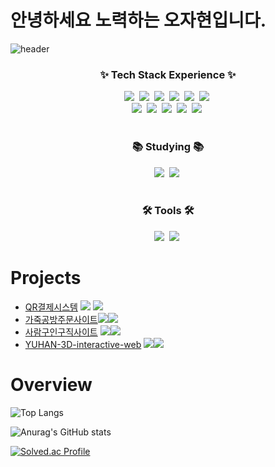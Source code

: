 # 안녕하세요 노력하는 오자현입니다.

![header](https://capsule-render.vercel.app/api?type=waving&height=300&color=gradient&customGradient=%2332CD32,%2387CEEB&text=Oh%20Ja%20Oh&fontAlign=50&fontAlignY=40&fontColor=FFFFFF&cache_buster=1)
<h3 align="center">✨ Tech Stack Experience ✨</h3>
<div align="center">
  <img src="https://img.shields.io/badge/javascript-F7DF1E.svg?style=for-the-badge&logo=javascript&logoColor=20232a" />&nbsp
  <img src="https://img.shields.io/badge/html5-E34F26.svg?style=for-the-badge&logo=html5&logoColor=white" />&nbsp  
  <img src="https://img.shields.io/badge/css3-1572B6.svg?style=for-the-badge&logo=css3&logoColor=white" />&nbsp  
  <img src="https://img.shields.io/badge/android-%23fff?style=for-the-badge&logo=android"/>&nbsp  
  <img src="https://img.shields.io/badge/Php-%23777BB4?style=for-the-badge&logo=php&logoColor=%23fff">&nbsp
  <img src="https://img.shields.io/badge/react-20232a.svg?style=for-the-badge&logo=react&logoColor=61DAFB" />&nbsp
  <br>
  <img src="https://img.shields.io/badge/springboot-%236DB33F?style=for-the-badge&logo=springboot&logoColor=%23fff"/>&nbsp 
  <img src="https://img.shields.io/badge/node.js-%235FA04E?style=for-the-badge&logo=nodedotjs&logoColor=%23fff"/>&nbsp
  <img src="https://img.shields.io/badge/mysql-%234479A1?style=for-the-badge&logo=mysql&logoColor=%23fff"/>&nbsp
  <img src="https://img.shields.io/badge/C++-00599C.svg?style=for-the-badge&logo=cplusplus&logoColor=%23fff" />&nbsp
  <img src="https://img.shields.io/badge/C-000.svg?style=for-the-badge&logo=c&logoColor=A8B9CC" />&nbsp
</div>

<br>

<h3 align="center">📚 Studying 📚</h3>
<div align="center">
  <img src="https://img.shields.io/badge/C++-00599C.svg?style=for-the-badge&logo=cplusplus&logoColor=%23fff" />&nbsp
  <img src="https://img.shields.io/badge/C-000.svg?style=for-the-badge&logo=c&logoColor=A8B9CC" />&nbsp
</div>

<br>

<h3 align="center">🛠 Tools 🛠</h3>
<div align="center">
  <img src="https://img.shields.io/badge/git-F05033.svg?style=for-the-badge&logo=git&logoColor=white" />&nbsp
  <img src="https://img.shields.io/badge/github-181717.svg?style=for-the-badge&logo=github&logoColor=white" />&nbsp

</div>



# Projects
- [QR결제시스템](https://github.com/ohjaoh/AndroidProjects) <img src="https://img.shields.io/badge/android Project-%23fff?style=flat&logo=android"/>  <img src="https://img.shields.io/badge/firebase%20Database-%23DD2C00?style=flat&logo=firebase&logoColor=%23fff"/>
- [가죽공방주문사이트](https://github.com/ohjaoh/Spring-Project)<img src="https://img.shields.io/badge/springboot Project-%236DB33F?style=flat&logo=springboot&logoColor=%23fff"/><img src="https://img.shields.io/badge/mysql Server-%234479A1?style=flat&logo=mysql&logoColor=%23fff"/>
- [사람구인구직사이트](https://github.com/ohjaoh/Spring_Final_project)
<img src="https://img.shields.io/badge/springboot Project-%236DB33F?style=flat&logo=springboot&logoColor=%23fff"/><img src="https://img.shields.io/badge/mysql Server-%234479A1?style=flat&logo=mysql&logoColor=%23fff"/>
- [YUHAN-3D-interactive-web](https://github.com/yuhan19-plus/yuhan-interactive-web) 
<img src="https://img.shields.io/badge/three.js Project-%23fff?style=flat&logo=threedotjs&logoColor=%23000"><img src="https://img.shields.io/badge/mysql Server-%234479A1?style=flat&logo=mysql&logoColor=%23fff"/>

# Overview
![Top Langs](https://github-readme-stats.vercel.app/api/top-langs/?username=ohjaoh&layout=compact)

![Anurag's GitHub stats](https://github-readme-stats.vercel.app/api?username=ohjaoh&show_icons=true&rank_icon=github)

[![Solved.ac Profile](http://mazassumnida.wtf/api/v2/generate_badge?boj=ohja1004)](https://solved.ac/ohja1004/)